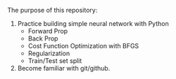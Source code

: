 The purpose of this repository:

1. Practice building simple neural network with Python
   - Forward Prop
   - Back Prop
   - Cost Function Optimization with BFGS
   - Regularization
   - Train/Test set split
2. Become familiar with git/github.
